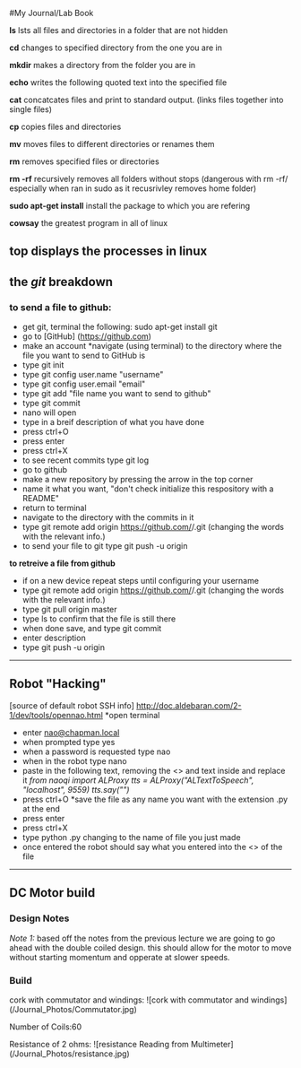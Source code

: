 #My Journal/Lab Book

**ls** lsts all files and directories in a folder that are not hidden

**cd** changes to specified directory from the one you are in

**mkdir** makes a directory from the folder you are in

**echo** writes the following quoted text into the specified file

**cat** concatcates files and print to standard output. (links files together into single files)

**cp** copies files and directories

**mv** moves files to different directories or renames them

**rm** removes specified files or directories

**rm -rf** recursively removes all folders without stops (dangerous with rm -rf/ especially when ran in sudo as it recusrivley removes home folder)

**sudo apt-get install** install the package to which you are refering

**cowsay** the greatest program in all of linux

**top** displays the processes in linux  
---

## **the _git_ breakdown**

### **to send a file to github:**
* get git, terminal the following:  sudo apt-get install git
* go to [GitHub] (https://github.com)
* make an account
*navigate (using terminal) to the directory where the file you want to send to GitHub is
* type git init
* type git config user.name "username"
* type git config user.email "email"
* type git add "file name you want to send to github"
* type git commit
* nano will open
* type in a breif description of what you have done
* press ctrl+O
* press enter
* press ctrl+X
* to see recent commits type git log
* go to github 
* make a new repository by pressing the arrow in the top corner 
* name it what you want, "don't check initialize this respository with a README"
* return to terminal
* navigate to the directory with the commits in it 
* type git remote add origin https://github.com/<youraccount>/<repository>.git (changing the 
<boxed in> words with the relevant info.)
* to send your file to git type git push -u origin

**to retreive a file from github**
* if on a new device repeat steps until configuring your username
* type git remote add origin https://github.com/<youraccount>/<repository>.git (changing the 
<boxed in> words with the relevant info.)
* type git pull origin master
* type ls to confirm that the file is still there
* when done save, and type git commit
* enter description
* type git push -u origin

---

## **Robot "Hacking"**

[source of default robot SSH info] http://doc.aldebaran.com/2-1/dev/tools/opennao.html
*open terminal 
* enter nao@chapman.local
* when prompted type yes
* when a password is requested type nao
* when in the robot type nano
* paste in the following text, removing the <> and text inside and replace it
_from naoqi import ALProxy_
_tts = ALProxy("ALTextToSpeech", "localhost", 9559)_
_tts.say("<enter what you want the robot to say>")_
* press ctrl+O
*save the file as any name you want with the extension .py at the end
* press enter
* press ctrl+X
* type python <filename>.py changing <filename> to the name of file you just made
* once entered the robot should say what you entered into the <> of the file

---

## **DC Motor build**

### **Design Notes**
*Note 1:* based off the notes from the previous lecture we are going to go ahead with the double coiled design. this should allow for the motor to move without starting momentum and opperate at slower speeds.
### **Build**


cork with commutator and windings:
![cork with commutator and windings] (/Journal_Photos/Commutator.jpg)

Number of Coils:60

Resistance of 2 ohms:
![resistance Reading from Multimeter] (/Journal_Photos/resistance.jpg)




